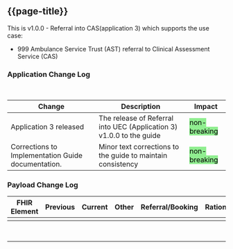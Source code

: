<div class="bars-blg-expander">
<div class="bars-blg-expander-entry" id="v1.0.0">

## {{page-title}}

This is v1.0.0 - Referral into CAS(application 3) which supports the use case:
- 999 Ambulance Service Trust (AST) referral to Clinical Assessment Service (CAS)

### Application Change Log


<br>


| Change                                    | Description                                     | Impact                                                                  | 
|-------------------------------------------|-------------------------------------------------|-------------------------------------------------------------------------|
| Application 3 released                    | The release of Referral into UEC (Application 3) v1.0.0 to the guide|  <mark style="background-color: LightGreen">non-breaking</mark>                                                            |
|Corrections to Implementation Guide documentation.|Minor text corrections to the guide to maintain consistency | <mark style="background-color: LightGreen">non-breaking</mark>|

### Payload Change Log


| FHIR Element                                         | Previous | Current    | Other   | Referral/Booking | Rationale                                                                                       |  Impact  |
|------------------------------------------------------|----------|------------|---------|------------------|-------------------------------------------------------------------------------------------------|----------|
|                                                      |          |            |         |                  |     

</div>
</div>

<br>
<hr>